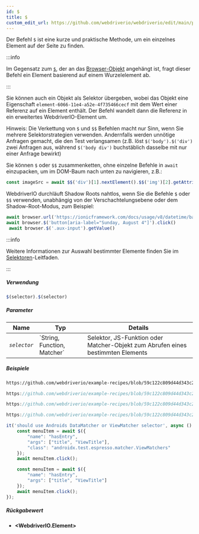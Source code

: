 ```yaml
---
id: $
title: $
custom_edit_url: https://github.com/webdriverio/webdriverio/edit/main/packages/webdriverio/src/commands/element/$.ts
---
```


Der Befehl `$` ist eine kurze und praktische Methode, um ein einzelnes Element auf der Seite zu finden.

:::info

Im Gegensatz zum [`$`](/docs/api/browser/$), der an das [Browser-Objekt](/docs/api/browser) angehängt ist,
fragt dieser Befehl ein Element basierend auf einem Wurzelelement ab.

:::

Sie können auch ein Objekt als Selektor übergeben, wobei das Objekt eine Eigenschaft `element-6066-11e4-a52e-4f735466cecf`
mit dem Wert einer Referenz auf ein Element enthält. Der Befehl wandelt dann die Referenz in ein erweitertes WebdriverIO-Element um.

Hinweis: Die Verkettung von `$` und `$$` Befehlen macht nur Sinn, wenn Sie mehrere Selektorstrategien verwenden. Andernfalls
werden unnötige Anfragen gemacht, die den Test verlangsamen (z.B. löst `$('body').$('div')` zwei Anfragen aus, während
`$('body div')` buchstäblich dasselbe mit nur einer Anfrage bewirkt)

Sie können `$` oder `$$` zusammenketten, ohne einzelne Befehle in `await` einzupacken, um im DOM-Baum nach unten zu navigieren, z.B.:

```js
const imageSrc = await $$('div')[1].nextElement().$$('img')[2].getAttribute('src')
```

WebdriverIO durchläuft Shadow Roots nahtlos, wenn Sie die Befehle `$` oder `$$` verwenden, unabhängig von der Verschachtelungsebene oder
dem Shadow-Root-Modus, zum Beispiel:

```js
await browser.url('https://ionicframework.com/docs/usage/v8/datetime/basic/demo.html?ionic:mode=md')
await browser.$('button[aria-label="Sunday, August 4"]').click()
 await browser.$('.aux-input').getValue()
```

:::info

Weitere Informationen zur Auswahl bestimmter Elemente finden Sie im [Selektoren](/docs/selectors)-Leitfaden.

:::

##### Verwendung

```js
$(selector).$(selector)
```

##### Parameter

<table>
  <thead>
    <tr>
      <th>Name</th><th>Typ</th><th>Details</th>
    </tr>
  </thead>
  <tbody>
    <tr>
      <td><code><var>selector</var></code></td>
      <td>`String, Function, Matcher`</td>
      <td>Selektor, JS-Funktion oder Matcher-Objekt zum Abrufen eines bestimmten Elements</td>
    </tr>
  </tbody>
</table>

##### Beispiele

```html reference title="example.html" useHTTPS
https://github.com/webdriverio/example-recipes/blob/59c122c809d44d343c231bde2af7e8456c8f086c/queryElements/example.html
```

```js reference title="singleElements.js" useHTTPS
https://github.com/webdriverio/example-recipes/blob/59c122c809d44d343c231bde2af7e8456c8f086c/queryElements/singleElements.js#L9-L10
```

```js reference title="singleElements.js" useHTTPS
https://github.com/webdriverio/example-recipes/blob/59c122c809d44d343c231bde2af7e8456c8f086c/queryElements/singleElements.js#L16-L25
```

```js reference title="singleElements.js" useHTTPS
https://github.com/webdriverio/example-recipes/blob/59c122c809d44d343c231bde2af7e8456c8f086c/queryElements/singleElements.js#L42-L46
```

```js title="$.js"
it('should use Androids DataMatcher or ViewMatcher selector', async () => {
    const menuItem = await $({
        "name": "hasEntry",
        "args": ["title", "ViewTitle"],
        "class": "androidx.test.espresso.matcher.ViewMatchers"
    });
    await menuItem.click();

    const menuItem = await $({
        "name": "hasEntry",
        "args": ["title", "ViewTitle"]
    });
    await menuItem.click();
});
```

##### Rückgabewert

- **&lt;WebdriverIO.Element&gt;**